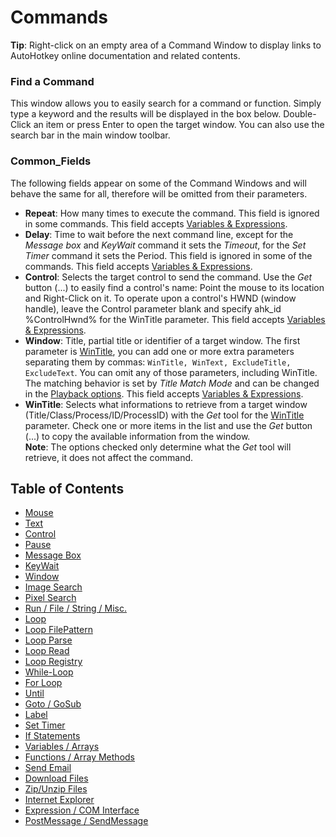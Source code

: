 # Commands

**Tip**: Right-click on an empty area of a Command Window to display links to AutoHotkey online documentation and related contents.

### Find a Command

This window allows you to easily search for a command or function. Simply type a keyword and the results will be displayed in the box below. Double-Click an item or press Enter to open the target window. You can also use the search bar in the main window toolbar.

### Common_Fields

The following fields appear on some of the Command Windows and will behave the same for all, therefore will be omitted from their parameters.

* **Repeat**: How many times to execute the command. This field is ignored in some commands. This field accepts [Variables & Expressions](Variables.html).
* **Delay**: Time to wait before the next command line, except for the *Message box* and *KeyWait* command it sets the *Timeout*, for the *Set Timer* command it sets the Period. This field is ignored in some of the commands. This field accepts [Variables & Expressions](Variables.html).
* **Control**: Selects the target control to send the command. Use the *Get* button (...) to easily find a control's name: Point the mouse to its location and Right-Click on it. To operate upon a control's HWND (window handle), leave the Control parameter blank and specify ahk_id %ControlHwnd% for the WinTitle parameter. This field accepts [Variables & Expressions](Variables.html).
* **Window**: Title, partial title or identifier of a target window. The first parameter is [WinTitle](http://autohotkey.com/docs/misc/WinTitle.htm), you can add one or more extra parameters separating them by commas: `WinTitle, WinText, ExcludeTitle, ExcludeText`. You can omit any of those parameters, including WinTitle. The matching behavior is set by *Title Match Mode* and can be changed in the [Playback options](Playback.html#playback-options). This field accepts [Variables & Expressions](Variables.html).  
* **WinTitle**: Selects what informations to retrieve from a target window (Title/Class/Process/ID/ProcessID) with the *Get* tool for the [WinTitle](http://autohotkey.com/docs/misc/WinTitle.htm) parameter. Check one or more items in the list and use the *Get* button (...) to copy the available information from the window.  
**Note**: The options checked only determine what the *Get* tool will retrieve, it does not affect the command.

## Table of Contents

* [Mouse](Commands/Mouse.html)
* [Text](Commands/Text.html)
* [Control](Commands/Control.html)
* [Pause](Commands/Pause.html)
* [Message Box](Commands/Message_Box.html)
* [KeyWait](Commands/KeyWait.html)
* [Window](Commands/Window.html)
* [Image Search](Commands/Image_Search.html)
* [Pixel Search](Commands/Pixel_Search.html)
* [Run / File / String / Misc.](Commands/Run.html)
* [Loop](Commands/Loop.html)
* [Loop FilePattern](Commands/Loop_FilePattern.html)
* [Loop Parse](Commands/Loop_Parse.html)
* [Loop Read](Commands/Loop_Read.html)
* [Loop Registry](Commands/Loop_Registry.html)
* [While-Loop](Commands/While_Loop.html)
* [For Loop](Commands/For_Loop.html)
* [Until](Commands/Until.html)
* [Goto / GoSub](Commands/Goto_and_GoSub.html)
* [Label](Commands/Label.html)
* [Set Timer](Commands/Set_Timer.html)
* [If Statements](Commands/If_Statements.html)
* [Variables / Arrays](Commands/Variables.html)
* [Functions / Array Methods](Commands/Functions.html)
* [Send Email](Commands/Send_Email.html)
* [Download Files](Commands/Download_Files.html)
* [Zip/Unzip Files](Commands/Zip_Files.html)
* [Internet Explorer](Commands/Internet_Explorer.html)
* [Expression / COM Interface](Commands/Expression.html)
* [PostMessage / SendMessage](Commands/PostMessage_and_SendMessage.html)